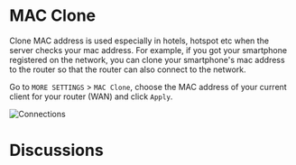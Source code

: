 # MAC Clone 

Clone MAC address is used especially in hotels, hotspot etc when the server checks your mac address. For example, if you got your smartphone registered on the network, you can clone your smartphone's mac address to the router so that the router can also connect to the network.

Go to `MORE SETTINGS` > `MAC Clone`, choose the MAC address of your current client for your router (WAN) and click `Apply`.

![Connections](https://static.gl-inet.com/docs/en/3/setup/mac_clone/macclone.jpg)



# Discussions
